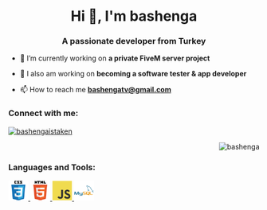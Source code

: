 <h1 align="center">Hi 👋, I'm bashenga</h1>
<h3 align="center">A passionate developer from Turkey</h3>

- 🔭 I’m currently working on **a private FiveM server project**

- 💪 I also am working on **becoming a software tester & app developer**

- 📫 How to reach me **bashengatv@gmail.com**

<h3 align="left">Connect with me:</h3> 
<p align="left">
<a href="https://twitter.com/bashengaistaken" target="blank"><img align="center" src="https://raw.githubusercontent.com/rahuldkjain/github-profile-readme-generator/master/src/images/icons/Social/twitter.svg" alt="bashengaistaken" height="30" width="40" /></a>
</p>
<p>&nbsp;<img align="right" src="https://github-readme-stats.vercel.app/api?username=bashenga&show_icons=true&locale=en" alt="bashenga" /></p>
<h3 align="left">Languages and Tools:</h3>
<p align="left"> <a href="https://www.w3schools.com/css/" target="_blank"> <img src="https://raw.githubusercontent.com/devicons/devicon/master/icons/css3/css3-original-wordmark.svg" alt="css3" width="40" height="40"/> </a> <a href="https://www.w3.org/html/" target="_blank"> <img src="https://raw.githubusercontent.com/devicons/devicon/master/icons/html5/html5-original-wordmark.svg" alt="html5" width="40" height="40"/> </a> <a href="https://developer.mozilla.org/en-US/docs/Web/JavaScript" target="_blank"> <img src="https://raw.githubusercontent.com/devicons/devicon/master/icons/javascript/javascript-original.svg" alt="javascript" width="40" height="40"/> </a> <a href="https://www.mysql.com/" target="_blank"> <img src="https://raw.githubusercontent.com/devicons/devicon/master/icons/mysql/mysql-original-wordmark.svg" alt="mysql" width="40" height="40"/> </a> </p>


